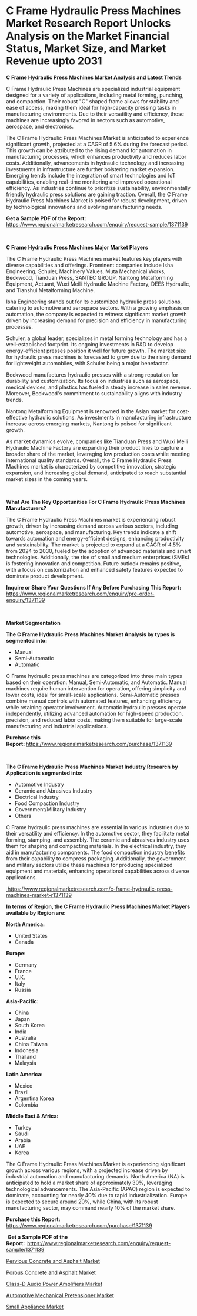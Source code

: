 <p><h1>C Frame Hydraulic Press Machines Market Research Report Unlocks Analysis on the Market Financial Status, Market Size, and Market Revenue upto 2031</h1></p><p><strong>C Frame Hydraulic Press Machines Market Analysis and Latest Trends</strong></p>
<p><p>C Frame Hydraulic Press Machines are specialized industrial equipment designed for a variety of applications, including metal forming, punching, and compaction. Their robust "C" shaped frame allows for stability and ease of access, making them ideal for high-capacity pressing tasks in manufacturing environments. Due to their versatility and efficiency, these machines are increasingly favored in sectors such as automotive, aerospace, and electronics.</p><p>The C Frame Hydraulic Press Machines Market is anticipated to experience significant growth, projected at a CAGR of 5.6% during the forecast period. This growth can be attributed to the rising demand for automation in manufacturing processes, which enhances productivity and reduces labor costs. Additionally, advancements in hydraulic technology and increasing investments in infrastructure are further bolstering market expansion. Emerging trends include the integration of smart technologies and IoT capabilities, enabling real-time monitoring and improved operational efficiency. As industries continue to prioritize sustainability, environmentally friendly hydraulic press solutions are gaining traction. Overall, the C Frame Hydraulic Press Machines Market is poised for robust development, driven by technological innovations and evolving manufacturing needs.</p></p>
<p><strong>Get a Sample PDF of the Report:&nbsp;</strong> <a href="https://www.regionalmarketresearch.com/enquiry/request-sample/1371139">https://www.regionalmarketresearch.com/enquiry/request-sample/1371139</a></p>
<p>&nbsp;</p>
<p><strong>C Frame Hydraulic Press Machines Major Market Players</strong></p>
<p><p>The C Frame Hydraulic Press Machines market features key players with diverse capabilities and offerings. Prominent companies include Isha Engineering, Schuler, Machinery Values, Muta Mechanical Works, Beckwood, Tianduan Press, SANTEC GROUP, Nantong Metalforming Equipment, Actuant, Wuxi Meili Hydraulic Machine Factory, DEES Hydraulic, and Tianshui Metalforming Machine.</p><p>Isha Engineering stands out for its customized hydraulic press solutions, catering to automotive and aerospace sectors. With a growing emphasis on automation, the company is expected to witness significant market growth driven by increasing demand for precision and efficiency in manufacturing processes.</p><p>Schuler, a global leader, specializes in metal forming technology and has a well-established footprint. Its ongoing investments in R&D to develop energy-efficient presses position it well for future growth. The market size for hydraulic press machines is forecasted to grow due to the rising demand for lightweight automobiles, with Schuler being a major benefactor.</p><p>Beckwood manufactures hydraulic presses with a strong reputation for durability and customization. Its focus on industries such as aerospace, medical devices, and plastics has fueled a steady increase in sales revenue. Moreover, Beckwood's commitment to sustainability aligns with industry trends.</p><p>Nantong Metalforming Equipment is renowned in the Asian market for cost-effective hydraulic solutions. As investments in manufacturing infrastructure increase across emerging markets, Nantong is poised for significant growth.</p><p>As market dynamics evolve, companies like Tianduan Press and Wuxi Meili Hydraulic Machine Factory are expanding their product lines to capture a broader share of the market, leveraging low production costs while meeting international quality standards. Overall, the C Frame Hydraulic Press Machines market is characterized by competitive innovation, strategic expansion, and increasing global demand, anticipated to reach substantial market sizes in the coming years.</p></p>
<p>&nbsp;</p>
<p><strong>What Are The Key Opportunities For C Frame Hydraulic Press Machines Manufacturers?</strong></p>
<p><p>The C Frame Hydraulic Press Machines market is experiencing robust growth, driven by increasing demand across various sectors, including automotive, aerospace, and manufacturing. Key trends indicate a shift towards automation and energy-efficient designs, enhancing productivity and sustainability. The market is projected to expand at a CAGR of 4.5% from 2024 to 2030, fueled by the adoption of advanced materials and smart technologies. Additionally, the rise of small and medium enterprises (SMEs) is fostering innovation and competition. Future outlook remains positive, with a focus on customization and enhanced safety features expected to dominate product development.</p></p>
<p><strong>Inquire or Share Your Questions If Any Before Purchasing This Report:</strong> <a href="https://www.regionalmarketresearch.com/enquiry/pre-order-enquiry/1371139">https://www.regionalmarketresearch.com/enquiry/pre-order-enquiry/1371139</a></p>
<p>&nbsp;</p>
<p><strong>Market Segmentation</strong></p>
<p><strong>The C Frame Hydraulic Press Machines Market Analysis by types is segmented into:</strong></p>
<p><ul><li>Manual</li><li>Semi-Automatic</li><li>Automatic</li></ul></p>
<p><p>C Frame hydraulic press machines are categorized into three main types based on their operation: Manual, Semi-Automatic, and Automatic. Manual machines require human intervention for operation, offering simplicity and lower costs, ideal for small-scale applications. Semi-Automatic presses combine manual controls with automated features, enhancing efficiency while retaining operator involvement. Automatic hydraulic presses operate independently, utilizing advanced automation for high-speed production, precision, and reduced labor costs, making them suitable for large-scale manufacturing and industrial applications.</p></p>
<p><strong>Purchase this Report:&nbsp;</strong><a href="https://www.regionalmarketresearch.com/purchase/1371139">https://www.regionalmarketresearch.com/purchase/1371139</a></p>
<p>&nbsp;</p>
<p><strong>The C Frame Hydraulic Press Machines Market Industry Research by Application is segmented into:</strong></p>
<p><ul><li>Automotive Industry</li><li>Ceramic and Abrasives Industry</li><li>Electrical Industry</li><li>Food Compaction Industry</li><li>Government/Military Industry</li><li>Others</li></ul></p>
<p><p>C Frame hydraulic press machines are essential in various industries due to their versatility and efficiency. In the automotive sector, they facilitate metal forming, stamping, and assembly. The ceramic and abrasives industry uses them for shaping and compacting materials. In the electrical industry, they aid in manufacturing components. The food compaction industry benefits from their capability to compress packaging. Additionally, the government and military sectors utilize these machines for producing specialized equipment and materials, enhancing operational capabilities across diverse applications.</p></p>
<p><a href="https://www.regionalmarketresearch.com/c-frame-hydraulic-press-machines-market-r1371139">&nbsp;https://www.regionalmarketresearch.com/c-frame-hydraulic-press-machines-market-r1371139</a></p>
<p><strong>In terms of Region, the C Frame Hydraulic Press Machines Market Players available by Region are:</strong></p>
<p>
    <p> <strong> North America: </strong>
        <ul>
            <li>United States</li>
            <li>Canada</li>
        </ul>
        </p> 
    <p> <strong> Europe: </strong>
        <ul>
            <li>Germany</li>
            <li>France</li>
            <li>U.K.</li>
            <li>Italy</li>
            <li>Russia</li>
        </ul>
        </p> 
    <p> <strong> Asia-Pacific: </strong>
        <ul>
            <li>China</li>
            <li>Japan</li>
            <li>South Korea</li>
            <li>India</li>
            <li>Australia</li>
            <li>China Taiwan</li>
            <li>Indonesia</li>
            <li>Thailand</li>
            <li>Malaysia</li>
        </ul>
        </p> 
    <p> <strong> Latin America: </strong>
        <ul>
            <li>Mexico</li>
            <li>Brazil</li>
            <li>Argentina Korea</li>
            <li>Colombia</li>
        </ul>
        </p> 
    <p> <strong> Middle East & Africa: </strong>
        <ul>
            <li>Turkey</li>
            <li>Saudi</li>
            <li>Arabia</li>
            <li>UAE</li>
            <li>Korea</li>
        </ul>
    </p>
    </p>
<p><p>The C Frame Hydraulic Press Machines Market is experiencing significant growth across various regions, with a projected increase driven by industrial automation and manufacturing demands. North America (NA) is anticipated to hold a market share of approximately 30%, leveraging technological advancements. The Asia-Pacific (APAC) region is expected to dominate, accounting for nearly 40% due to rapid industrialization. Europe is expected to secure around 20%, while China, with its robust manufacturing sector, may command nearly 10% of the market share.</p></p>
<p><strong>Purchase this Report: </strong><a href="https://www.regionalmarketresearch.com/purchase/1371139">https://www.regionalmarketresearch.com/purchase/1371139</a></p>
<p>&nbsp;<strong>Get a Sample PDF of the Report:&nbsp;&nbsp;</strong><a href="https://www.regionalmarketresearch.com/enquiry/request-sample/1371139">https://www.regionalmarketresearch.com/enquiry/request-sample/1371139</a></p>
<p><strong></strong></p>
<p><p><a href="https://issuu.com/reportprime-2/docs/pervious-concrete-and-asphalt-marke_43b64cee2b9b7e">Pervious Concrete and Asphalt Market</a></p><p><a href="https://issuu.com/reportprime-2/docs/porous-concrete-and-asphalt-market-_17419eb338392d">Porous Concrete and Asphalt Market</a></p><p><a href="https://medium.com/@davidcarter19662022/what-innovations-and-market-trends-are-shaping-the-class-d-audio-power-amplifiers-market-ed558a748dc9">Class-D Audio Power Amplifiers Market</a></p><p><a href="https://github.com/Rekhakhatun65/Market-Research-Report-List-1/blob/main/automotive-mechanical-pretensioner-market.md">Automotive Mechanical Pretensioner Market</a></p><p><a href="https://www.linkedin.com/pulse/small-appliance-industry-sector-new-technologies-market-impact-y9nvc">Small Appliance Market</a></p></p>